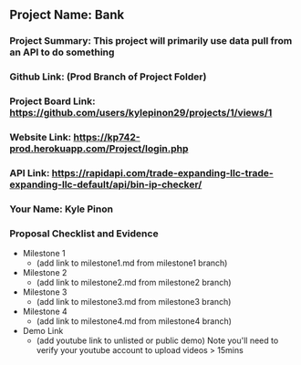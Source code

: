## Project Name: Bank
### Project Summary:  This project will primarily use data pull from an API to do something 
### Github Link: (Prod Branch of Project Folder)
### Project Board Link: https://github.com/users/kylepinon29/projects/1/views/1 
### Website Link: https://kp742-prod.herokuapp.com/Project/login.php 
### API Link: https://rapidapi.com/trade-expanding-llc-trade-expanding-llc-default/api/bin-ip-checker/
### Your Name: Kyle Pinon 

 
 
### Proposal Checklist and Evidence

- Milestone 1
  - (add link to milestone1.md from milestone1 branch)  
- Milestone 2
  - (add link to milestone2.md from milestone2 branch)
- Milestone 3
  - (add link to milestone3.md from milestone3 branch)
- Milestone 4
  - (add link to milestone4.md from milestone4 branch)
- Demo Link
  - (add youtube link to unlisted or public demo) Note you'll need to verify your youtube account to upload videos > 15mins
